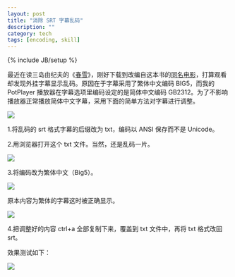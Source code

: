 ```yaml
---
layout: post
title: "消除 SRT 字幕乱码"
description: ""
category: tech
tags: [encoding, skill]
---
```

{% include JB/setup %}

最近在读三岛由纪夫的《[春雪](http://book.douban.com/subject/3987362/ "豆瓣链接")》，刚好下载到改编自这本书的[同名电影](http://movie.douban.com/subject/1478789/ "豆瓣链接")，打算观看却发现外挂字幕显示乱码。原因在于字幕采用了繁体中文编码 BIG5，而我的 PotPlayer 播放器在字幕选项里编码设定的是简体中文编码 GB2312。为了不影响播放器正常播放简体中文字幕，采用下面的简单方法对字幕进行调整。

![](http://farm8.staticflickr.com/7086/7112438069_25958720b1.jpg)

1\.将乱码的 srt 格式字幕的后缀改为 txt，编码以 ANSI 保存而不是 Unicode。

2\.用浏览器打开这个 txt 文件。当然，还是乱码一片。

![](http://farm8.staticflickr.com/7185/6966361144_54be7b6f5e.jpg)

3\.将编码改为繁体中文（Big5）。

![](http://farm8.staticflickr.com/7139/7112437795_bbc263acf5.jpg)

原本内容为繁体的字幕这时被正确显示。

![](http://farm8.staticflickr.com/7048/6966360870_a3a4520c48_z.jpg)

4\.把调整好的内容 ctrl+a 全部复制下来，覆盖到 txt 文件中，再将 txt 格式改回 srt。

效果测试如下：

![](http://farm8.staticflickr.com/7092/6966360684_f324aeacba.jpg)